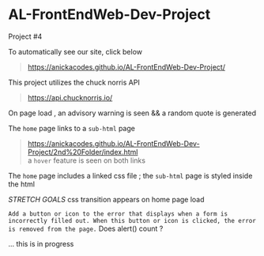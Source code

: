 # AL-FrontEndWeb-Dev-Project
Project #4

To automatically see our site, click below
> https://anickacodes.github.io/AL-FrontEndWeb-Dev-Project/ 

This project utilizes the chuck norris API 
>https://api.chucknorris.io/ 

On page load , an advisory warning is seen && a random quote is generated

The `home` page links to a `sub-html` page 
>https://anickacodes.github.io/AL-FrontEndWeb-Dev-Project/2nd%20Folder/index.html  
a `hover` feature is seen on both links 

The `home` page includes a linked css file ; the `sub-html` page is styled inside the html



*STRETCH GOALS* 
css transition appears on home page load 

`Add a button or icon to the error that displays when a form is incorrectly filled out. When this button or icon is clicked, the error is removed from the page.` 
Does alert() count ?


 ... this is in progress 
